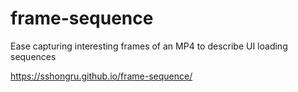 # frame-sequence
Ease capturing interesting frames of an MP4 to describe UI loading sequences

https://sshongru.github.io/frame-sequence/
